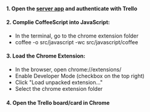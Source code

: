 #### 1. Open the [server app](https://estimation-fi.herokuapp.com/) and authenticate with Trello

#### 2. Complie CoffeeScript into JavaScript:

- In the terminal, go to the chrome extension folder
- coffee -o src/javascript -wc src/javascript/coffee

#### 3. Load the Chrome Extension:

- In the browser, open chrome://extensions/
- Enable Developer Mode (checkbox on the top right)
- Click "Load unpacked extension..."
- Select the chrome extension folder

#### 4. Open the Trello board/card in Chrome
